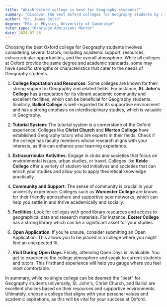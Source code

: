 ```yaml
---
title: "Which Oxford college is best for Geography students?"
summary: "Discover the best Oxford colleges for Geography students by evaluating resources, support, extracurriculars, and community to enhance your academic journey."
author: "Dr. James Smith"
degree: "MSc in Physics, University of Cambridge"
tutor_type: "Oxbridge Admissions Mentor"
date: 2024-07-26
---
```


Choosing the best Oxford college for Geography students involves considering several factors, including academic support, resources, extracurricular opportunities, and the overall atmosphere. While all colleges at Oxford provide the same degree and academic standards, some may have specific strengths or characteristics that cater to the needs of Geography students.

1. **College Reputation and Resources**: Some colleges are known for their strong support in Geography and related fields. For instance, **St. John's College** has a reputation for its vibrant academic community and excellent facilities, which can be beneficial for Geography students. Similarly, **Balliol College** is well-regarded for its supportive environment and has a strong emphasis on interdisciplinary studies, which is valuable in Geography.

2. **Tutorial System**: The tutorial system is a cornerstone of the Oxford experience. Colleges like **Christ Church** and **Merton College** have established Geography tutors who are experts in their fields. Check if the college has faculty members whose research aligns with your interests, as this can enhance your learning experience.

3. **Extracurricular Activities**: Engage in clubs and societies that focus on environmental issues, urban studies, or travel. Colleges like **Keble College** offer a variety of student-led initiatives and societies that can enrich your studies and allow you to apply theoretical knowledge practically. 

4. **Community and Support**: The sense of community is crucial in your university experience. Colleges such as **Worcester College** are known for their friendly atmosphere and supportive peer networks, which can help you settle in and thrive academically and socially.

5. **Facilities**: Look for colleges with good library resources and access to geographical data and research materials. For instance, **Exeter College** has a strong library which can be a significant asset for your studies.

6. **Open Application**: If you’re unsure, consider submitting an Open Application. This allows you to be placed in a college where you might find an unexpected fit. 

7. **Visit During Open Days**: Finally, attending Open Days is invaluable. You get to experience the college atmosphere and speak to current students and tutors. This firsthand experience will help you gauge where you feel most comfortable.

In summary, while no single college can be deemed the "best" for Geography students universally, St. John's, Christ Church, and Balliol are excellent choices based on their resources and supportive environments. Ultimately, choose a college that aligns with your personal values and academic aspirations, as this will be vital for your success at Oxford.
    